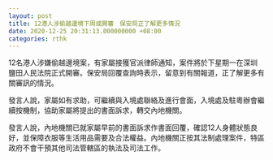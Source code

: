```yaml
---
layout: post
title: 12港人涉偷越邊境下周或開審　保安局正了解更多情況
date: 2020-12-25 20:31:13.000000000 +08:00
categories: rthk
---
```


12名港人涉嫌偷越邊境案，有家屬接獲官派律師通知，案件將於下星期一在深圳鹽田人民法院正式開審。保安局回覆查詢時表示，留意到有關報道，正了解更多有關審訊的情況。

發言人說，家屬如有求助，可繼續與入境處聯絡及進行會面，入境處及駐粵辦會繼續按機制，協助家屬將提出的書面訴求，轉交內地機關。

發言人說，內地機關已就家屬早前的書面訴求作書面回覆，確認12人身體狀態良好，並保障衣服等生活用品需要及合法權益。內地機關正按其法制處理案件，特區政府不會干預其他司法管轄區的執法及司法工作。
